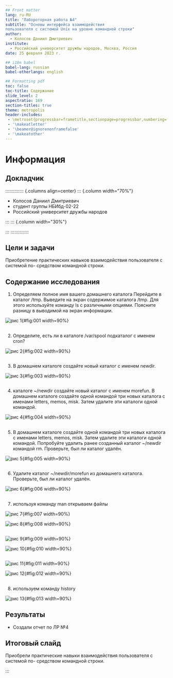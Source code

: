 ```yaml
---
## Front matter
lang: ru-RU
title: "Лабороторная работа №4"
subtitle: "Основы интерфейса взаимодействия
пользователя с системой Unix на уровне командной строки"
author:
  - Колосов Даниил Дмитриевич
institute:
  - Российский университет дружбы народов, Москва, Россия
date: 25 февраля 2023 г.

## i18n babel
babel-lang: russian
babel-otherlangs: english

## Formatting pdf
toc: false
toc-title: Содержание
slide_level: 2
aspectratio: 169
section-titles: true
theme: metropolis
header-includes:
 - \metroset{progressbar=frametitle,sectionpage=progressbar,numbering=fraction}
 - '\makeatletter'
 - '\beamer@ignorenonframefalse'
 - '\makeatother'
---
```


# Информация

## Докладчик

:::::::::::::: {.columns align=center}
::: {.column width="70%"}

  * Колосов Даниил Дмитриевич
  * студент группы НБИбд-02-22
  * Российский университет дружбы народов
  
:::
::: {.column width="30%"}


:::
::::::::::::::

## Цели и задачи

Приобретение практических навыков взаимодействия пользователя с системой по-
средством командной строки.

## Содержание исследования

1. Определяем полное имя вашего домашнего каталога
Перейдите в каталог /tmp.
Выведите на экран содержимое каталога /tmp. Для этого используйте команду ls
с различными опциями. Поясните разницу в выводимой на экран информации.

![рис 1](image/hbc1.png){#fig:001 width=90%}

##

2. Определите, есть ли в каталоге /var/spool подкаталог с именем cron?

![рис 2](image/hbc2.png){#fig:002 width=90%}

##

3. В домашнем каталоге создайте новый каталог с именем newdir.

![рис 3](image/hbc3.png){#fig:003 width=90%}

##

4. каталоге ~/newdir создайте новый каталог с именем morefun.
В домашнем каталоге создайте одной командой три новых каталога с именами
letters, memos, misk. Затем удалите эти каталоги одной командой.

![рис 4](image/hbc4.png){#fig:004 width=90%}

##

5. В домашнем каталоге создайте одной командой три новых каталога с именами
letters, memos, misk. Затем удалите эти каталоги одной командой.
Попробуйте удалить ранее созданный каталог ~/newdir командой rm. Проверьте,
был ли каталог удалён.

![рис 5](image/hbc5.png){#fig:005 width=90%}

##

6. Удалите каталог ~/newdir/morefun из домашнего каталога. Проверьте, был ли
каталог удалён.

![рис 6](image/hbc6.png){#fig:006 width=90%}

##

7. используя команду man открываем файлы

![рис 7](image/hbc7.png){#fig:007 width=90%}

![рис 8](image/hbc8.png){#fig:008 width=90%}

##

![рис 9](image/hbc9.png){#fig:009 width=90%}

![рис 10](image/hbc10.png){#fig:010 width=90%}

##

![рис 11](image/hbc11.png){#fig:011 width=90%}

![рис 12](image/hbc12.png){#fig:012 width=90%}

##

8. используем команду history

![рис 13](image/hbc13.png){#fig:013 width=90%}

## Результаты

- Создали отчет по ЛР №4

## Итоговый слайд

Приобрели практические навыки взаимодействия пользователя с системой по-
средством командной строки.

:::

